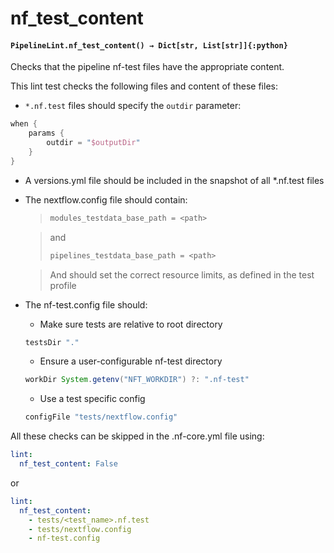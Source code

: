 # nf_test_content

#### `PipelineLint.nf_test_content() → Dict[str, List[str]]{:python}`

Checks that the pipeline nf-test files have the appropriate content.

This lint test checks the following files and content of these files:

- `*.nf.test` files should specify the `outdir` parameter:

```groovy
when {
    params {
        outdir = "$outputDir"
    }
}
```

- A versions.yml file should be included in the snapshot of all \*.nf.test files
- The nextflow.config file should contain:

  > ```groovy
  > modules_testdata_base_path = <path>
  > ```

  > and
  >
  > ```groovy
  > pipelines_testdata_base_path = <path>
  > ```

  > And should set the correct resource limits, as defined in the test profile

- The nf-test.config file should:

  - Make sure tests are relative to root directory

  ```groovy
  testsDir "."
  ```

  - Ensure a user-configurable nf-test directory

  ```groovy
  workDir System.getenv("NFT_WORKDIR") ?: ".nf-test"
  ```

  - Use a test specific config
    <br/>

  ```groovy
  configFile "tests/nextflow.config"
  ```

All these checks can be skipped in the .nf-core.yml file using:

```yaml
lint:
  nf_test_content: False
```

or

```yaml
lint:
  nf_test_content:
    - tests/<test_name>.nf.test
    - tests/nextflow.config
    - nf-test.config
```

